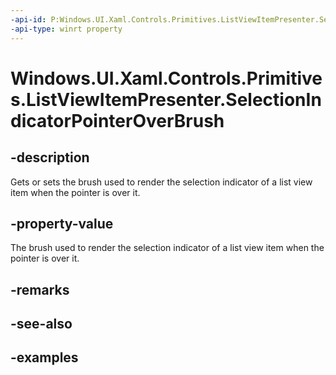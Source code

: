 ```yaml
---
-api-id: P:Windows.UI.Xaml.Controls.Primitives.ListViewItemPresenter.SelectionIndicatorPointerOverBrush
-api-type: winrt property
---
```


# Windows.UI.Xaml.Controls.Primitives.ListViewItemPresenter.SelectionIndicatorPointerOverBrush

<!--
public Windows.UI.Xaml.Media.Brush SelectionIndicatorPointerOverBrush { get; set; }
-->


## -description

Gets or sets the brush used to render the selection indicator of a list view item when the pointer is over it.

## -property-value

The brush used to render the selection indicator of a list view item when the pointer is over it.

## -remarks

## -see-also

## -examples


